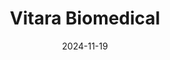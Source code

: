 ---  
layout: startup_page  
title: "Vitara Biomedical"  
id: "vitara.com"  
permalink: "/vitarabiomedicalvitara.com11192024/"  
website: "https://www.vitara.com"  
funding_round: "Series B"  
funding_amount: "$50M"  
investors: "Sands Capital, Google Ventures (GV), First Spark Ventures, Flerie, Khosla Ventures"  
about: "Vitara Biomedical develops a life support system for premature infants, designed to mimic the environment of the mother's womb and support healthy organ development. The system aims to improve outcomes for premature babies and reduce the significant morbidity associated with current neonatal care. Studies using fetal lambs have shown promising results, and the company is pursuing a first-in-human clinical study."  
markets: "Healthtech, Medical Devices, Neonatal Care, Child Care, Health Care, Health Diagnostics"  
hq: "Philadelphia, Pennsylvania, United States"  
founded_year: "2019"  
linkedin: "https://www.linkedin.com/company/vitara-biomedical"  
twitter: ""  
instagram: ""  
facebook: ""  
crunchbase: "https://www.crunchbase.com/organization/vitara-biomedical"  
pitchbook: "https://pitchbook.com/profiles/company/454616-02"  

date_display: "19-Nov-2024"  
date: "2024-11-19"

# SEO Optimization  
meta_title: "Vitara Biomedical - Series B Funding ($50M)"  
meta_description: "Vitara Biomedical, Vitara Biomedical develops a life support system for premature infants, designed to mimic the environment of the mother's womb and support healthy org..."  
meta_keywords: "Vitara Biomedical, Healthtech, Medical Devices, Neonatal Care, Child Care, Health Care, Health Diagnostics, Series B funding"  
canonical_url: "https://startup.projectstartups.com/vitarabiomedicalvitara.com11192024/"  
---
